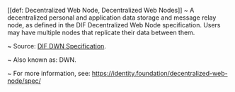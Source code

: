 [[def: Decentralized Web Node, Decentralized Web Nodes]]
~ A decentralized personal and application data storage and message relay node, as defined in the DIF Decentralized Web Node specification. Users may have multiple nodes that replicate their data between them.

~ Source: [DIF DWN Specification](https://identity.foundation/decentralized-web-node/spec/).

~ Also known as: DWN.

~ For more information, see: <https://identity.foundation/decentralized-web-node/spec/> 

